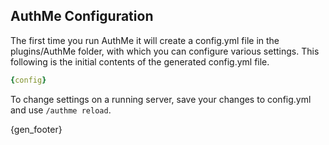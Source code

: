 <!-- {gen_warning} -->
<!-- File auto-generated on {gen_date}. See docs/config/config.tpl.md -->

## AuthMe Configuration
The first time you run AuthMe it will create a config.yml file in the plugins/AuthMe folder, 
with which you can configure various settings. This following is the initial contents of
the generated config.yml file.

```yml
{config}
```

To change settings on a running server, save your changes to config.yml and use 
`/authme reload`.

{gen_footer}
